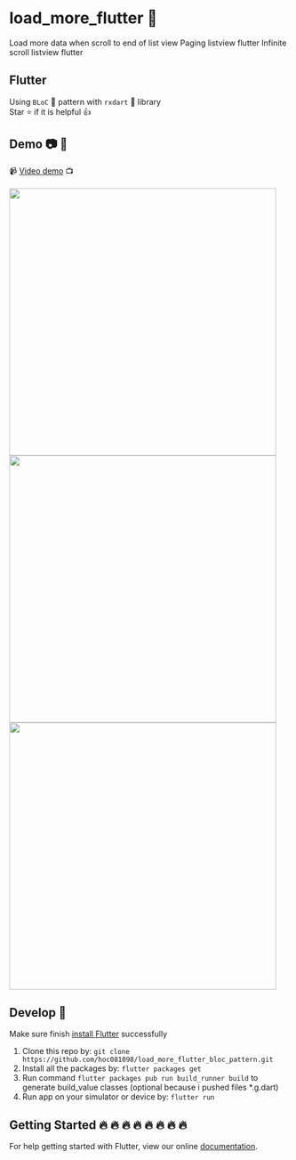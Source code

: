 # load_more_flutter :iphone:

Load more data when scroll to end of list view
Paging listview flutter
Infinite scroll listview flutter

## Flutter

Using `BLoC` :clap: pattern with `rxdart` :muscle: library <br/>
Star :star: if it is helpful :thumbsup:

## Demo :camera: :art:

:video_camera: [Video demo](https://www.youtube.com/watch?v=YPlFaYw3CCE) :tv:
<br>
<br>
<img src="https://i.ibb.co/KyYxv4K/Screenshot-2019-01-01-20-37-13.png" height="480px"> <img height="480px" src="screenshots/demo_simple_bloc_1.gif" /> <img height="480px" src="screenshots/demo.gif" />

## Develop 👏

Make sure finish [install Flutter](https://flutter.io/get-started/install/) successfully

1. Clone this repo by: `git clone https://github.com/hoc081098/load_more_flutter_bloc_pattern.git`
2. Install all the packages by: `flutter packages get`
3. Run command `flutter packages pub run build_runner build` to generate build_value classes (optional because i pushed files *.g.dart)
4. Run app on your simulator or device by: `flutter run`

## Getting Started :fire: :fire: :fire: :fire: :fire: :fire: :fire: :fire: 

For help getting started with Flutter, view our online
[documentation](https://flutter.io/).
